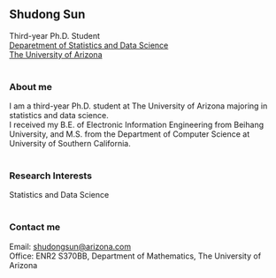 ## Shudong Sun

Third-year Ph.D. Student <br />
[Deparetment of Statistics and Data Science](https://statistics.arizona.edu/)<br />
[The University of Arizona](https://www.arizona.edu/)<br /><br />


### About me

I am a third-year Ph.D. student at The University of Arizona majoring in statistics and data science.<br />
I received my B.E. of Electronic Information Engineering from Beihang University, and M.S. from the Department of Computer Science at University of Southern California.<br /><br />

<!-- For more details see [GitHub Flavored Markdown](https://guides.github.com/features/mastering-markdown/). -->

### Research Interests

Statistics and Data Science<br /><br />

### Contact me

Email: shudongsun@arizona.com<br />
Office: ENR2 S370BB, Department of Mathematics, The University of Arizona<br /><br />


